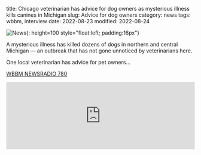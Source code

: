 title: Chicago veterinarian has advice for dog owners as mysterious illness kills canines in Michigan
slug: Advice for dog owners
category: news
tags: wbbm, interview
date: 2022-08-23
modified: 2022-08-24

![News]({static}/images/news.gif){: height=100 style="float:left; padding:16px"}

A mysterious illness has killed dozens of dogs in northern and central Michigan — an outbreak that has not gone unnoticed by veterinarians here.

One local veterinarian has advice for pet owners...

[WBBM NEWSRADIO 780](https://www.audacy.com/wbbm780/news/local/chicago-vet-takes-notice-of-deadly-dog-illness-in-michigan)

<iframe src="https://omny.fm/shows/wbbmam-on-demand/chicago-vets-take-notice-of-mysterious-dog-illness/embed" width="100%" height="180" allow="autoplay; clipboard-write" frameborder="0" title="Chicago vets take notice of mysterious dog illness in Michigan"></iframe>
